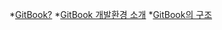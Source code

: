 
*[GitBook?](SUMMARY.md)
*[GitBook 개발환경 소개](developmentEnviroment/README.md)
*[GitBook의 구조](structure/README.md)